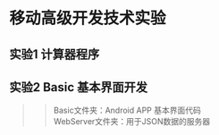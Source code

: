 # 移动高级开发技术实验
## 实验1  计算器程序
## 实验2  Basic  基本界面开发
>>Basic文件夹：Android APP 基本界面代码<br>
>>WebServer文件夹：用于JSON数据的服务器<br>